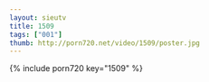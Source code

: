 ```yaml
--- 
layout: sieutv
title: 1509
tags: ["001"]
thumb: http://porn720.net/video/1509/poster.jpg
---
```

{% include porn720 key="1509" %} 
